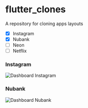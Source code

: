 # flutter_clones
A repository for cloning apps layouts 

- [x] Instagram
- [x] Nubank
- [ ] Neon
- [ ] Netflix

### Instagram

![Dashboard Instagram](https://media.giphy.com/media/kyXD80eM8iqxlypWuD/giphy.gif)

### Nubank

![Dashboard Nubank](https://media.giphy.com/media/QVmWzo78e92z4tERT4/giphy.gif)
